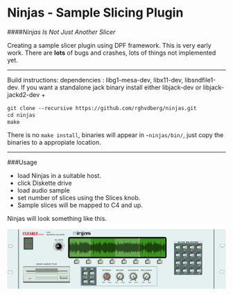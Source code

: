 # Ninjas - Sample Slicing Plugin
####*Ninjas Is Not Just Another Slicer*

Creating a sample slicer plugin using DPF framework.
This is very early work.
There are **lots** of bugs and crashes, lots of things not implemented yet.


***

Build instructions:
dependencies : libg1-mesa-dev, libx11-dev, libsndfile1-dev.
If you want a standalone jack binary install either libjack-dev or libjack-jackd2-dev
+
```
git clone --recursive https://github.com/rghvdberg/ninjas.git
cd ninjas
make
```

There is no `make install`, binaries will appear in `~ninjas/bin/`, just copy the binaries to a appropiate location.

***

###Usage
+ load Ninjas in a suitable host.
+ click Diskette drive
+ load audio sample
+ set number of slices using the Slices knob.
+ Sample slices will be mapped to C4 and up.

Ninjas will look something like this.
![](https://github.com/rghvdberg/ninjas/blob/master/plugins/Ninjas/Art%20working%20directory/mockup.png) 